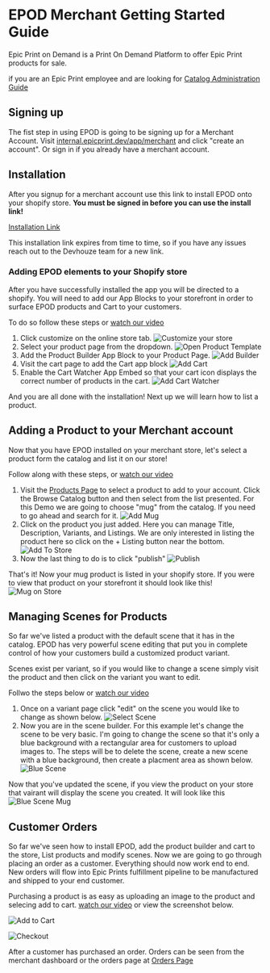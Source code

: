 # EPOD Merchant Getting Started Guide

Epic Print on Demand is a Print On Demand Platform to offer Epic Print products for sale.

if you are an Epic Print employee and are looking for [Catalog Administration Guide](./docs/catalog-guide.md)

## Signing up

The fist step in using EPOD is going to be signing up for a Merchant Account. Visit [internal.epicprint.dev/app/merchant](https://internal.epicprint.dev/app/merchant) and click "create an account". Or sign in if you already have a merchant account.

## Installation

After you signup for a merchant account use this link to install EPOD onto your shopify store. **You must be signed in before you can use the install link!**

[Installation Link](https://admin.shopify.com/oauth/install_custom_app?client_id=2c08e9a2b731b436f1b368ae7faf2145&signature=eyJfcmFpbHMiOnsibWVzc2FnZSI6ImV5SmxlSEJwY21WelgyRjBJam94TmprMU5EazBNemN4TENKd1pYSnRZVzVsYm5SZlpHOXRZV2x1SWpvaVpYQnBZeTF3Y21sdWRDMTNhRzlzWlhOaGJHVXViWGx6YUc5d2FXWjVMbU52YlNJc0ltTnNhV1Z1ZEY5cFpDSTZJakpqTURobE9XRXlZamN6TVdJME16Wm1NV0l6TmpoaFpUZG1ZV1l5TVRRMUlpd2ljSFZ5Y0c5elpTSTZJbU4xYzNSdmJWOWhjSEFpTENKdFpYSmphR0Z1ZEY5dmNtZGhibWw2WVhScGIyNWZhV1FpT2pFd016VTFNRFY5IiwiZXhwIjoiMjAyMy0wOS0zMFQxODozOTozMS40NDhaIiwicHVyIjpudWxsfX0%3D--9fd376502acb13905994ca80305502f0664f3e04)

This installation link expires from time to time, so if you have any issues reach out to the Devhouze team for a new link.

### Adding EPOD elements to your Shopify store

After you have successfully installed the app you will be directed to a shopify. You will need to add our App Blocks to your storefront in order to surface EPOD products and Cart to your customers.

To do so follow these steps or [watch our video](./videos/installation.mov)

1. Click customize on the online store tab.
   ![Customize your store](../images/customize.png)
2. Select your product page from the dropdown.
   ![Open Product Template](../images/select-product-template.gif)
3. Add the Product Builder App Block to your Product Page.
   ![Add Builder](../images/add-builder.gif)
4. Visit the cart page to add the Cart app block
   ![Add Cart](../images/add-cart.gif)
5. Enable the Cart Watcher App Embed so that your cart icon displays the correct number of products in the cart.
   ![Add Cart Watcher](../images/add-cart-watcher.gif)

And you are all done with the installation! Next up we will learn how to list a product.

## Adding a Product to your Merchant account

Now that you have EPOD installed on your merchant store, let's select a product form the catalog and list it on our store!

Follow along with these steps, or [watch our video](./videos/list-mug.mov)

1. Visit the [Products Page](https://internal.epicprint.dev/app/merchant/products) to select a product to add to your account. Click the Browse Catalog button and then select from the list presented. For this Demo we are going to choose "mug" from the catalog. If you need to go ahead and search for it.
   ![Add Mug](../images/add-mug.gif)
2. Click on the product you just added. Here you can manage Title, Description, Variants, and Listings. We are only interested in listing the product here so click on the + Listing button near the bottom.
   ![Add To Store](../images/add-to-store.png)
3. Now the last thing to do is to click "publish"
   ![Publish](../images/publish.png)

That's it! Now your mug product is listed in your shopify store. If you were to view that product on your storefront it should look like this!
![Mug on Store](../images/mug-on-store.png)

## Managing Scenes for Products

So far we've listed a product with the default scene that it has in the catalog. EPOD has very powerful scene editing that put you in complete control of how your customers build a customized product variant.

Scenes exist per variant, so if you would like to change a scene simply visit the product and then click on the variant you want to edit.

Follwo the steps below or [watch our video](./videos/scene-editing.mov)

1. Once on a variant page click "edit" on the scene you would like to change as shown below.
   ![Select Scene](../images/select-scene.png)
2. Now you are in the scene builder. For this example let's change the scene to be very basic. I'm going to change the scene so that it's only a blue background with a rectangular area for customers to upload images to. The steps will be to delete the scene, create a new scene with a blue background, then create a placment area as shown below.
   ![Blue Scene](../images/blue-scene-creation.gif)

Now that you've updated the scene, if you view the product on your store that vairant will display the scene you created. It will look like this
![Blue Scene Mug](../images/blue-scene-mug.png)

## Customer Orders

So far we've seen how to install EPOD, add the product builder and cart to the store, List products and modify scenes. Now we are going to go through placing an order as a customer. Everything should now work end to end. New orders will flow into Epic Prints fulfillment pipeline to be manufactured and shipped to your end customer.

Purchasing a product is as easy as uploading an image to the product and selecing add to cart. [watch our video](./videos/purchase-product.mov) or view the screenshot below.

![Add to Cart](../images/add-to-cart.gif)

![Checkout](../images/checkout.gif)

After a customer has purchased an order. Orders can be seen from the merchant dashboard or the orders page at [Orders Page](https://staging.epicprint.dev/app/merchant/orders/dashboard)
